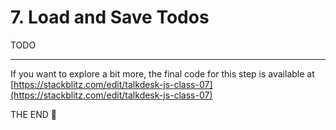 # 7. Load and Save Todos

TODO

---

If you want to explore a bit more, the final code for this step is available at [https://stackblitz.com/edit/talkdesk-js-class-07](https://stackblitz.com/edit/talkdesk-js-class-07)

THE END 🎉